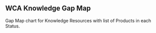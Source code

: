 ## WCA Knowledge Gap Map

Gap Map chart for Knowledge Resources with list of Products in each Status.

